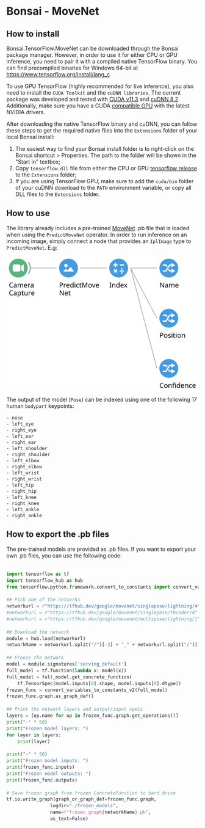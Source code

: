 # Bonsai - MoveNet

## How to install

Bonsai.TensorFlow.MoveNet can be downloaded through the Bonsai package manager. However, in order to use it for either CPU or GPU inference, you need to pair it with a compiled native TensorFlow binary. You can find precompiled binaries for Windows 64-bit at https://www.tensorflow.org/install/lang_c.

To use GPU TensorFlow (highly recommended for live inference), you also need to install the `CUDA Toolkit` and the `cuDNN libraries`. The current package was developed and tested with [CUDA v11.3](https://developer.nvidia.com/cuda-11.3.0-download-archive) and [cuDNN 8.2](https://developer.nvidia.com/cudnn). Additionally, make sure you have a CUDA [compatible GPU](https://docs.nvidia.com/deploy/cuda-compatibility/index.html#support-hardware) with the latest NVIDIA drivers.

After downloading the native TensorFlow binary and cuDNN, you can follow these steps to get the required native files into the `Extensions` folder of your local Bonsai install:

1. The easiest way to find your Bonsai install folder is to right-click on the Bonsai shortcut > Properties. The path to the folder will be shown in the "Start in" textbox;
2. Copy `tensorflow.dll` file from either the CPU or GPU [tensorflow release](https://www.tensorflow.org/install/lang_c#download_and_extract) to the `Extensions` folder;
3. If you are using TensorFlow GPU, make sure to add the `cuda/bin` folder of your cuDNN download to the `PATH` environment variable, or copy all DLL files to the `Extensions` folder.

## How to use

The library already includes a pre-trained [MoveNet](https://tfhub.dev/google/movenet/singlepose/lightning/4) .pb file that is loaded when using the `PredictMoveNet` operator. In order to run inference on an incoming image, simply connect a node that provides an `IplImage` type to `PredictMoveNet`. E.g:

![WorkflowExample](./Assets/workflow_example.svg)

The output of the model (`Pose`) can be indexed using one of the following 17 human `bodypart` keypoints:

```
- nose
- left_eye
- right_eye
- left_ear
- right_ear
- left_shoulder
- right_shoulder
- left_elbow
- right_elbow
- left_wrist
- right_wrist
- left_hip
- right_hip
- left_knee
- right_knee
- left_ankle
- right_ankle
```

## How to export the .pb files

The pre-trained models are provided as .pb files. If you want to export your own .pb files, you can use the following code:

```python

import tensorflow as tf
import tensorflow_hub as hub
from tensorflow.python.framework.convert_to_constants import convert_variables_to_constants_v2

## Pick one of the networks
networkurl = r"https://tfhub.dev/google/movenet/singlepose/lightning/4"
#networkurl = r"https://tfhub.dev/google/movenet/singlepose/thunder/4"
#networkurl = r"https://tfhub.dev/google/movenet/multipose/lightning/1"

## Download the network
module = hub.load(networkurl)
networkName = networkurl.split("/")[-3] + "_" + networkurl.split("/")[-2]

## Freeze the network
model = module.signatures['serving_default']
full_model = tf.function(lambda x: model(x))
full_model = full_model.get_concrete_function(
    tf.TensorSpec(model.inputs[0].shape, model.inputs[0].dtype))
frozen_func = convert_variables_to_constants_v2(full_model)
frozen_func.graph.as_graph_def()

## Print the network layers and output/input specs
layers = [op.name for op in frozen_func.graph.get_operations()]
print("-" * 50)
print("Frozen model layers: ")
for layer in layers:
    print(layer)

print("-" * 50)
print("Frozen model inputs: ")
print(frozen_func.inputs)
print("Frozen model outputs: ")
print(frozen_func.outputs)

# Save frozen graph from frozen ConcreteFunction to hard drive
tf.io.write_graph(graph_or_graph_def=frozen_func.graph,
                logdir="./frozen_models",
                name=f"frozen_graph{networkName}.pb",
                as_text=False)

```